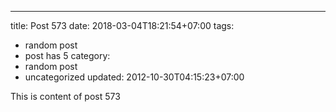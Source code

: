 ---
title: Post 573
date: 2018-03-04T18:21:54+07:00
tags:
  - random post
  - post has 5
category:
  - random post
  - uncategorized
updated: 2012-10-30T04:15:23+07:00

This is content of post 573